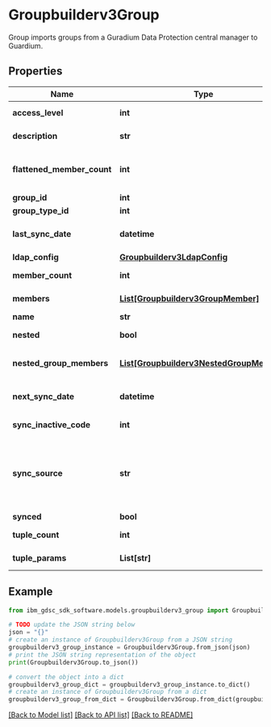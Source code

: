 # Groupbuilderv3Group

Group imports groups from a Guradium Data Protection central manager to Guardium.

## Properties

Name | Type | Description | Notes
------------ | ------------- | ------------- | -------------
**access_level** | **int** | Group access level. | [optional] 
**description** | **str** | Group description. | [optional] 
**flattened_member_count** | **int** | Flattened member count for nested groups. | [optional] 
**group_id** | **int** | Group ID. | [optional] 
**group_type_id** | **int** | Group type ID. | [optional] 
**last_sync_date** | **datetime** | Last synchronization date. | [optional] 
**ldap_config** | [**Groupbuilderv3LdapConfig**](Groupbuilderv3LdapConfig.md) |  | [optional] 
**member_count** | **int** | Group members count. | [optional] 
**members** | [**List[Groupbuilderv3GroupMember]**](Groupbuilderv3GroupMember.md) | Array of members. | [optional] 
**name** | **str** | Group name. | [optional] 
**nested** | **bool** | Nested (hierarchical). | [optional] 
**nested_group_members** | [**List[Groupbuilderv3NestedGroupMember]**](Groupbuilderv3NestedGroupMember.md) | Array of nested (hierarchical) members. | [optional] 
**next_sync_date** | **datetime** | Next synchronization date. | [optional] 
**sync_inactive_code** | **int** | Synchronization inactive code. | [optional] 
**sync_source** | **str** | Name of Guardium Data Protection central manager synchronized to the group. | [optional] 
**synced** | **bool** | Synchronized. | [optional] 
**tuple_count** | **int** | Group tuples count. | [optional] 
**tuple_params** | **List[str]** | Tuple parameters. | [optional] 

## Example

```python
from ibm_gdsc_sdk_software.models.groupbuilderv3_group import Groupbuilderv3Group

# TODO update the JSON string below
json = "{}"
# create an instance of Groupbuilderv3Group from a JSON string
groupbuilderv3_group_instance = Groupbuilderv3Group.from_json(json)
# print the JSON string representation of the object
print(Groupbuilderv3Group.to_json())

# convert the object into a dict
groupbuilderv3_group_dict = groupbuilderv3_group_instance.to_dict()
# create an instance of Groupbuilderv3Group from a dict
groupbuilderv3_group_from_dict = Groupbuilderv3Group.from_dict(groupbuilderv3_group_dict)
```
[[Back to Model list]](../README.md#documentation-for-models) [[Back to API list]](../README.md#documentation-for-api-endpoints) [[Back to README]](../README.md)


